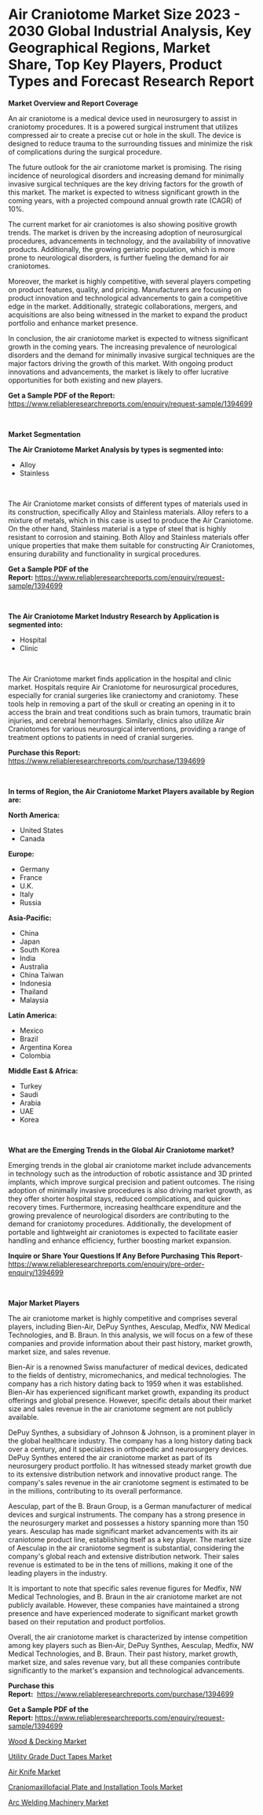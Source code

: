 <p><h1>Air Craniotome Market Size 2023 - 2030 Global Industrial Analysis, Key Geographical Regions, Market Share, Top Key Players, Product Types and Forecast Research Report</h1></p><p><strong>Market Overview and Report Coverage</strong></p>
<p><p>An air craniotome is a medical device used in neurosurgery to assist in craniotomy procedures. It is a powered surgical instrument that utilizes compressed air to create a precise cut or hole in the skull. The device is designed to reduce trauma to the surrounding tissues and minimize the risk of complications during the surgical procedure.</p><p>The future outlook for the air craniotome market is promising. The rising incidence of neurological disorders and increasing demand for minimally invasive surgical techniques are the key driving factors for the growth of this market. The market is expected to witness significant growth in the coming years, with a projected compound annual growth rate (CAGR) of 10%.</p><p>The current market for air craniotomes is also showing positive growth trends. The market is driven by the increasing adoption of neurosurgical procedures, advancements in technology, and the availability of innovative products. Additionally, the growing geriatric population, which is more prone to neurological disorders, is further fueling the demand for air craniotomes.</p><p>Moreover, the market is highly competitive, with several players competing on product features, quality, and pricing. Manufacturers are focusing on product innovation and technological advancements to gain a competitive edge in the market. Additionally, strategic collaborations, mergers, and acquisitions are also being witnessed in the market to expand the product portfolio and enhance market presence.</p><p>In conclusion, the air craniotome market is expected to witness significant growth in the coming years. The increasing prevalence of neurological disorders and the demand for minimally invasive surgical techniques are the major factors driving the growth of this market. With ongoing product innovations and advancements, the market is likely to offer lucrative opportunities for both existing and new players.</p></p>
<p><strong>Get a Sample PDF of the Report:</strong> <a href="https://www.reliableresearchreports.com/enquiry/request-sample/1394699">https://www.reliableresearchreports.com/enquiry/request-sample/1394699</a></p>
<p>&nbsp;</p>
<p><strong>Market Segmentation</strong></p>
<p><strong>The Air Craniotome Market Analysis by types is segmented into:</strong></p>
<p><ul><li>Alloy</li><li>Stainless</li></ul></p>
<p>&nbsp;</p>
<p><p>The Air Craniotome market consists of different types of materials used in its construction, specifically Alloy and Stainless materials. Alloy refers to a mixture of metals, which in this case is used to produce the Air Craniotome. On the other hand, Stainless material is a type of steel that is highly resistant to corrosion and staining. Both Alloy and Stainless materials offer unique properties that make them suitable for constructing Air Craniotomes, ensuring durability and functionality in surgical procedures.</p></p>
<p><strong>Get a Sample PDF of the Report:</strong>&nbsp;<a href="https://www.reliableresearchreports.com/enquiry/request-sample/1394699">https://www.reliableresearchreports.com/enquiry/request-sample/1394699</a></p>
<p>&nbsp;</p>
<p><strong>The Air Craniotome Market Industry Research by Application is segmented into:</strong></p>
<p><ul><li>Hospital</li><li>Clinic</li></ul></p>
<p>&nbsp;</p>
<p><p>The Air Craniotome market finds application in the hospital and clinic market. Hospitals require Air Craniotome for neurosurgical procedures, especially for cranial surgeries like craniectomy and craniotomy. These tools help in removing a part of the skull or creating an opening in it to access the brain and treat conditions such as brain tumors, traumatic brain injuries, and cerebral hemorrhages. Similarly, clinics also utilize Air Craniotomes for various neurosurgical interventions, providing a range of treatment options to patients in need of cranial surgeries.</p></p>
<p><strong>Purchase this Report:</strong>&nbsp; <a href="https://www.reliableresearchreports.com/purchase/1394699">https://www.reliableresearchreports.com/purchase/1394699</a></p>
<p>&nbsp;</p>
<p><strong>In terms of Region, the Air Craniotome Market Players available by Region are:</strong></p>
<p>
    <p> <strong> North America: </strong>
        <ul>
            <li>United States</li>
            <li>Canada</li>
        </ul>
        </p> 
    <p> <strong> Europe: </strong>
        <ul>
            <li>Germany</li>
            <li>France</li>
            <li>U.K.</li>
            <li>Italy</li>
            <li>Russia</li>
        </ul>
        </p> 
    <p> <strong> Asia-Pacific: </strong>
        <ul>
            <li>China</li>
            <li>Japan</li>
            <li>South Korea</li>
            <li>India</li>
            <li>Australia</li>
            <li>China Taiwan</li>
            <li>Indonesia</li>
            <li>Thailand</li>
            <li>Malaysia</li>
        </ul>
        </p> 
    <p> <strong> Latin America: </strong>
        <ul>
            <li>Mexico</li>
            <li>Brazil</li>
            <li>Argentina Korea</li>
            <li>Colombia</li>
        </ul>
        </p> 
    <p> <strong> Middle East & Africa: </strong>
        <ul>
            <li>Turkey</li>
            <li>Saudi</li>
            <li>Arabia</li>
            <li>UAE</li>
            <li>Korea</li>
        </ul>
    </p>
    </p>
<p>&nbsp;</p>
<p><strong>What are the Emerging Trends in the Global Air Craniotome market?</strong></p>
<p><p>Emerging trends in the global air craniotome market include advancements in technology such as the introduction of robotic assistance and 3D printed implants, which improve surgical precision and patient outcomes. The rising adoption of minimally invasive procedures is also driving market growth, as they offer shorter hospital stays, reduced complications, and quicker recovery times. Furthermore, increasing healthcare expenditure and the growing prevalence of neurological disorders are contributing to the demand for craniotomy procedures. Additionally, the development of portable and lightweight air craniotomes is expected to facilitate easier handling and enhance efficiency, further boosting market expansion.</p></p>
<p><strong>Inquire or Share Your Questions If Any Before Purchasing This Report</strong>- <a href="https://www.reliableresearchreports.com/enquiry/pre-order-enquiry/1394699">https://www.reliableresearchreports.com/enquiry/pre-order-enquiry/1394699</a></p>
<p>&nbsp;</p>
<p><strong>Major Market Players</strong></p>
<p><p>The air craniotome market is highly competitive and comprises several players, including Bien-Air, DePuy Synthes, Aesculap, Medfix, NW Medical Technologies, and B. Braun. In this analysis, we will focus on a few of these companies and provide information about their past history, market growth, market size, and sales revenue.</p><p>Bien-Air is a renowned Swiss manufacturer of medical devices, dedicated to the fields of dentistry, micromechanics, and medical technologies. The company has a rich history dating back to 1959 when it was established. Bien-Air has experienced significant market growth, expanding its product offerings and global presence. However, specific details about their market size and sales revenue in the air craniotome segment are not publicly available.</p><p>DePuy Synthes, a subsidiary of Johnson & Johnson, is a prominent player in the global healthcare industry. The company has a long history dating back over a century, and it specializes in orthopedic and neurosurgery devices. DePuy Synthes entered the air craniotome market as part of its neurosurgery product portfolio. It has witnessed steady market growth due to its extensive distribution network and innovative product range. The company's sales revenue in the air craniotome segment is estimated to be in the millions, contributing to its overall performance.</p><p>Aesculap, part of the B. Braun Group, is a German manufacturer of medical devices and surgical instruments. The company has a strong presence in the neurosurgery market and possesses a history spanning more than 150 years. Aesculap has made significant market advancements with its air craniotome product line, establishing itself as a key player. The market size of Aesculap in the air craniotome segment is substantial, considering the company's global reach and extensive distribution network. Their sales revenue is estimated to be in the tens of millions, making it one of the leading players in the industry.</p><p>It is important to note that specific sales revenue figures for Medfix, NW Medical Technologies, and B. Braun in the air craniotome market are not publicly available. However, these companies have maintained a strong presence and have experienced moderate to significant market growth based on their reputation and product portfolios.</p><p>Overall, the air craniotome market is characterized by intense competition among key players such as Bien-Air, DePuy Synthes, Aesculap, Medfix, NW Medical Technologies, and B. Braun. Their past history, market growth, market size, and sales revenue vary, but all these companies contribute significantly to the market's expansion and technological advancements.</p></p>
<p><strong>Purchase this Report:</strong>&nbsp;&nbsp;<a href="https://www.reliableresearchreports.com/purchase/1394699">https://www.reliableresearchreports.com/purchase/1394699</a></p>
<p></p>
<p><strong>Get a Sample PDF of the Report:</strong>&nbsp;<a href="https://www.reliableresearchreports.com/enquiry/request-sample/1394699">https://www.reliableresearchreports.com/enquiry/request-sample/1394699</a></p>
<p><p><a href="https://github.com/ChiragRP21/Market-Research-Report-List-1/blob/main/wood-decking-market.md">Wood & Decking Market</a></p><p><a href="https://github.com/Chiragrp22/Market-Research-Report-List-1/blob/main/utility-grade-duct-tapes-market.md">Utility Grade Duct Tapes Market</a></p><p><a href="https://www.linkedin.com/pulse/air-knife-market-research-report-unlocks-analysis-financial-status-pmfbe/">Air Knife Market</a></p><p><a href="https://issuu.com/reportprime-2/docs/craniomaxillofacial-plate-and-installation-tools-m?fr=xKAE9_zU1NQ">Craniomaxillofacial Plate and Installation Tools Market</a></p><p><a href="https://www.linkedin.com/pulse/arc-welding-machinery-market-size-2023-2030-global-industrial-licie/">Arc Welding Machinery Market</a></p></p>